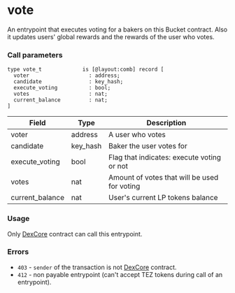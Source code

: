 # vote

An entrypoint that executes voting for a bakers on this Bucket contract. Also it updates users' global rewards and the rewards of the user who votes.

### Call parameters

```pascaligo
type vote_t             is [@layout:comb] record [
  voter                   : address;
  candidate               : key_hash;
  execute_voting          : bool;
  votes                   : nat;
  current_balance         : nat;
]
```

| Field            | Type      | Description                                  |
| ---------------- | --------- | -------------------------------------------- |
| voter            | address   | A user who votes                             |
| candidate        | key\_hash | Baker the user votes for                     |
| execute\_voting  | bool      | Flag that indicates: execute voting or not   |
| votes            | nat       | Amount of votes that will be used for voting |
| current\_balance | nat       | User's current LP tokens balance             |

### Usage

Only [DexCore](../../dexcore-contract/) contract can call this entrypoint.

### Errors

* `403` - `sender` of the transaction is not [DexCore](../../dexcore-contract/) contract.
* `412` - non payable entrypoint (can't accept TEZ tokens during call of an entrypoint).
